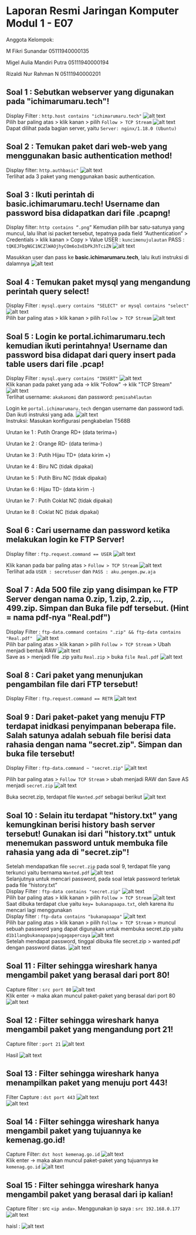 # Laporan Resmi Jaringan Komputer Modul 1 - E07

Anggota Kelompok:

M Fikri Sunandar 05111940000135

Migel Aulia Mandiri Putra 05111940000194

Rizaldi Nur Rahman N 05111940000201

## Soal 1 : Sebutkan webserver yang digunakan pada "ichimarumaru.tech"!
Display Filter : ```http.host contains "ichimarumaru.tech"``` 
![alt text](https://github.com/migellamp/Jarkom-Modul-1-E07-2021/blob/main/images/soal%201a.jpg) <br />
Pilih bar paling atas > klik kanan > pilih ```Follow > TCP Stream```
![alt text](https://github.com/migellamp/Jarkom-Modul-1-E07-2021/blob/main/images/soal%201b.jpg) <br />
Dapat dilihat pada bagian server, yaitu ```Server: nginx/1.18.0 (Ubuntu)```

## Soal 2 : Temukan paket dari web-web yang menggunakan basic authentication method!
Display filter: ```http.authbasic"``` 
![alt text](https://github.com/migellamp/Jarkom-Modul-1-E07-2021/blob/main/images/soal%202.png) <br />
Terlihat ada 3 paket yang menggunakan basic authentication.

## Soal 3 : Ikuti perintah di basic.ichimarumaru.tech! Username dan password bisa didapatkan dari file .pcapng!
Display filter: ```http contains “.png”```
Kemudian pilih bar satu-satunya yang muncul, lalu lihat isi packet tersebut, tepatnya pada field “Authentication” > Credentials > klik kanan > Copy > Value
USER : ```kuncimenujulautan```
PASS : ```tQKEJFbgNGC1NCZlWAOjhyCOm6o3xEbPkJhTciZN```
![alt text](https://github.com/migellamp/Jarkom-Modul-1-E07-2021/blob/main/images/soal%203a.png)

Masukkan user dan pass ke **basic.ichimarumaru.tech**, lalu ikuti instruksi di dalamnya
![alt text](https://github.com/migellamp/Jarkom-Modul-1-E07-2021/blob/main/images/soal%203b.png)

## Soal 4 : Temukan paket mysql yang mengandung perintah query select!
Display Filter : ```mysql.query contains "SELECT" or mysql contains "select"``` 
![alt text](https://github.com/migellamp/Jarkom-Modul-1-E07-2021/blob/main/images/soal%204a.jpg) <br />
Pilih bar paling atas > klik kanan > pilih ```Follow > TCP Stream```
![alt text](https://github.com/migellamp/Jarkom-Modul-1-E07-2021/blob/main/images/soal%204b.jpg) <br />

## Soal 5 : Login ke portal.ichimarumaru.tech kemudian ikuti perintahnya! Username dan password bisa didapat dari query insert pada table users dari file .pcap!
Display Filter : ```mysql.query contains "INSERT"``` 
![alt text](https://github.com/migellamp/Jarkom-Modul-1-E07-2021/blob/main/images/soal%205a.png) <br />
Klik kanan pada paket yang ada -> klik "Follow" -> klik "TCP Stream"
![alt text](https://github.com/migellamp/Jarkom-Modul-1-E07-2021/blob/main/images/soal%205b.png) <br />
Terlihat username: ```akakanomi``` dan password: ```pemisah4lautan```

Login ke ```portal.ichimarumaru.tech``` dengan username dan password tadi. Dan ikuti instruksi yang ada.
![alt text](https://github.com/migellamp/Jarkom-Modul-1-E07-2021/blob/main/images/soal%205c.png) <br />
Instruksi: Masukan konfigurasi pengkabelan T568B

Urutan ke 1 : Putih Orange RD+ (data terima+)

Urutan ke 2 : Orange RD- (data terima-)

Urutan ke 3 : Putih Hijau TD+ (data kirim +)

Urutan ke 4 : Biru NC (tidak dipakai)

Urutan ke 5 : Putih Biru NC (tidak dipakai)

Urutan ke 6 : Hijau TD- (data kirim -)

Urutan ke 7 : Putih Coklat NC (tidak dipakai)

Urutan ke 8 : Coklat NC (tidak dipakai)

## Soal 6 : Cari username dan password ketika melakukan login ke FTP Server!
Display filter : ```ftp.request.command == USER```
![alt text](https://github.com/migellamp/Jarkom-Modul-1-E07-2021/blob/main/images/soal%206a.png) <br />

Klik kanan pada bar paling atas > ```Follow > TCP Stream```
![alt text](https://github.com/migellamp/Jarkom-Modul-1-E07-2021/blob/main/images/soal%206b.png) <br />
Terlihat ada ```USER : secretuser``` dan ```PASS : aku.pengen.pw.aja ```

## Soal 7 : Ada 500 file zip yang disimpan ke FTP Server dengan nama 0.zip, 1.zip, 2.zip, ..., 499.zip. Simpan dan Buka file pdf tersebut. (Hint = nama pdf-nya "Real.pdf")
Display Filter : ```ftp-data.command contains ".zip" && ftp-data contains "Real.pdf" ``` 
![alt text](https://github.com/migellamp/Jarkom-Modul-1-E07-2021/blob/main/images/soal%207a.jpg) <br />
Pilih bar paling atas > klik kanan > pilih ```Follow > TCP Stream``` > Ubah menjadi bentuk RAW
![alt text](https://github.com/migellamp/Jarkom-Modul-1-E07-2021/blob/main/images/soal%207c.jpg) <br />
Save as > menjadi file .zip yaitu ```Real.zip``` > buka ```file Real.pdf```
![alt text](https://github.com/migellamp/Jarkom-Modul-1-E07-2021/blob/main/images/soal%207d.jpg) <br />

## Soal 8 : Cari paket yang menunjukan pengambilan file dari FTP tersebut!
Display Filter : ```ftp.request.command == RETR``` 
![alt text](https://github.com/migellamp/Jarkom-Modul-1-E07-2021/blob/main/images/soal%208.png) <br />

## Soal 9 : Dari paket-paket yang menuju FTP terdapat inidkasi penyimpanan beberapa file. Salah satunya adalah sebuah file berisi data rahasia dengan nama "secret.zip". Simpan dan buka file tersebut!
Display Filter : ```ftp-data.command ~ "secret.zip"```
![alt text](https://github.com/migellamp/Jarkom-Modul-1-E07-2021/blob/main/images/soal%209a.png) <br />

Pilih bar paling atas > ```Follow TCP Stream``` > ubah menjadi RAW dan Save AS menjadi ```secret.zip```
![alt text](https://github.com/migellamp/Jarkom-Modul-1-E07-2021/blob/main/images/soal%209b.png) <br />

Buka secret.zip, terdapat file ```Wanted.pdf``` sebagai berikut
![alt text](https://github.com/migellamp/Jarkom-Modul-1-E07-2021/blob/main/images/soal%209c.png) <br />

## Soal 10 : Selain itu terdapat "history.txt" yang kemungkinan berisi history bash server tersebut! Gunakan isi dari "history.txt" untuk menemukan password untuk membuka file rahasia yang ada di "secret.zip"!
Setelah mendapatkan file ```secret.zip``` pada soal 9, terdapat file yang terkunci yaitu bernama ```Wanted.pdf```
![alt text](https://github.com/migellamp/Jarkom-Modul-1-E07-2021/blob/main/images/soal%2010a.jpg) <br />
Selanjutnya untuk mencari password, pada soal letak password terletak pada file “history.txt” <br />
Display Filter : ```ftp-data contains "secret.zip"```
![alt text](https://github.com/migellamp/Jarkom-Modul-1-E07-2021/blob/main/images/soal%2010b.jpg) <br />
Pilih bar paling atas > klik kanan > pilih ```Follow > TCP Stream```
![alt text](https://github.com/migellamp/Jarkom-Modul-1-E07-2021/blob/main/images/soal%2010c.jpg) <br />
Saat dibuka terdapat clue yaitu ```key= bukanapaapa.txt```, oleh karena itu mencari lagi menggunakan <br />
Display filter : ```ftp-data contains "bukanapaapa"```
![alt text](https://github.com/migellamp/Jarkom-Modul-1-E07-2021/blob/main/images/soal%2010d.jpg) <br />
Pilih bar paling atas > klik kanan > pilih ```Follow > TCP Stream``` > muncul sebuah password yang dapat digunakan untuk membuka secret.zip yaitu ```d1b1langbukanapaapajugagapercaya```
![alt text](https://github.com/migellamp/Jarkom-Modul-1-E07-2021/blob/main/images/soal%2010e.jpg) <br />
Setelah mendapat password, tinggal dibuka file secret.zip > wanted.pdf dengan password diatas.
![alt text](https://github.com/migellamp/Jarkom-Modul-1-E07-2021/blob/main/images/soal%2010f.jpg) <br />

## Soal 11 : Filter sehingga wireshark hanya mengambil paket yang berasal dari port 80!
Capture filter : ```src port 80```
![alt text](https://github.com/migellamp/Jarkom-Modul-1-E07-2021/blob/main/images/soal%2011a.png) <br />
Klik enter -> maka akan muncul paket-paket yang berasal dari port 80
![alt text](https://github.com/migellamp/Jarkom-Modul-1-E07-2021/blob/main/images/soal%2011b.png) <br />


## Soal 12 : Filter sehingga wireshark hanya mengambil paket yang mengandung port 21!
Capture filter : ```port 21```
![alt text](https://github.com/migellamp/Jarkom-Modul-1-E07-2021/blob/main/images/soal%2012a.png) <br />

Hasil
![alt text](https://github.com/migellamp/Jarkom-Modul-1-E07-2021/blob/main/images/soal%2012b.png) <br />

## Soal 13 : Filter sehingga wireshark hanya menampilkan paket yang menuju port 443!
Filter Capture : ```dst port 443```
![alt text](https://github.com/migellamp/Jarkom-Modul-1-E07-2021/blob/main/images/soal%2013.jpg) <br />
![alt text](https://github.com/migellamp/Jarkom-Modul-1-E07-2021/blob/main/images/soal%2013b.jpg) <br />

## Soal 14 : Filter sehingga wireshark hanya mengambil paket yang tujuannya ke kemenag.go.id! 
Capture Filter: ```dst host kemenag.go.id```
![alt text](https://github.com/migellamp/Jarkom-Modul-1-E07-2021/blob/main/images/soal%2014a.png) <br />
Klik enter -> maka akan muncul paket-paket yang tujuannya ke ```kemenag.go.id```
![alt text](https://github.com/migellamp/Jarkom-Modul-1-E07-2021/blob/main/images/soal%2014b.png) <br />

## Soal 15 : Filter sehingga wireshark hanya mengambil paket yang berasal dari ip kalian!
Capture filter : src ```<ip anda>```. Menggunakan ip saya : ```src 192.168.0.177```
![alt text](https://github.com/migellamp/Jarkom-Modul-1-E07-2021/blob/main/images/soal%2015a.png) <br />

haisl :
![alt text](https://github.com/migellamp/Jarkom-Modul-1-E07-2021/blob/main/images/soal%2015b.png) <br />
